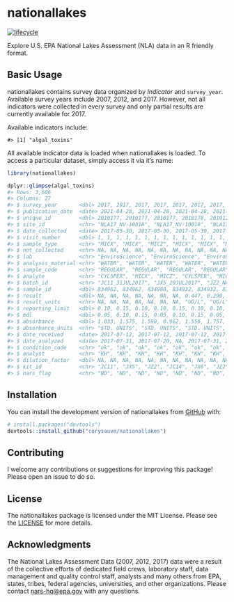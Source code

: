 
<!-- README.md is generated from README.Rmd. Please edit that file -->

# nationallakes

<!-- badges: start -->

[![lifecycle](https://img.shields.io/badge/lifecycle-experimental-brightgreen.svg)](https://www.tidyverse.org/lifecycle/#experimental)
<!-- badges: end -->

Explore U.S. EPA National Lakes Assessment (NLA) data in an R friendly
format.

## Basic Usage

nationallakes contains survey data organized by *Indicator* and
`survey_year`. Available survey years include 2007, 2012, and 2017.
However, not all indicators were collected in every survey and only
partial results are currently available for 2017.

Available indicators include:

    #> [1] "algal_toxins"

All available indicator data is loaded when nationallakes is loaded. To
access a particular dataset, simply access it via it’s name:

``` r
library(nationallakes)

dplyr::glimpse(algal_toxins)
#> Rows: 3,606
#> Columns: 27
#> $ survey_year       <dbl> 2017, 2017, 2017, 2017, 2017, 2017, 2017, 2017, 2017~
#> $ publication_date  <date> 2021-04-28, 2021-04-28, 2021-04-28, 2021-04-28, 202~
#> $ unique_id         <dbl> 2010177, 2010177, 2010177, 2010178, 2010178, 2010178~
#> $ site_id           <chr> "NLA17_NV-10018", "NLA17_NV-10018", "NLA17_NV-10018"~
#> $ date_collected    <date> 2017-05-30, 2017-05-30, 2017-05-30, 2017-05-31, 201~
#> $ visit_number      <dbl> 1, 1, 1, 1, 1, 1, 1, 1, 1, 1, 1, 1, 1, 1, 1, 1, 1, 1~
#> $ sample_type       <chr> "MICX", "MICX", "MICZ", "MICX", "MICX", "MICZ", "MIC~
#> $ not_collected     <chr> NA, NA, NA, NA, NA, NA, NA, NA, NA, NA, NA, NA, NA, ~
#> $ lab               <chr> "EnviroScience", "EnviroScience", "EnviroScience", "~
#> $ analysis_material <chr> "WATER", "WATER", "WATER", "WATER", "WATER", "WATER"~
#> $ sample_code       <chr> "REGULAR", "REGULAR", "REGULAR", "REGULAR", "REGULAR~
#> $ analyte           <chr> "CYLSPER", "MICX", "MICZ", "CYLSPER", "MICX", "MICZ"~
#> $ batch_id          <chr> "JC11_31JUL2017", "JX5_20JUL2017", "JZ2_NA", "JC14_3~
#> $ sample_id         <dbl> 834962, 834962, 834980, 834932, 834932, 834950, 8344~
#> $ result            <dbl> NA, NA, NA, NA, NA, NA, NA, 0.447, 0.290, 0.248, NA,~
#> $ result_units      <chr> NA, NA, NA, NA, NA, NA, NA, "UG/L", "UG/L", "UG/L", ~
#> $ reporting_limit   <dbl> 0.10, 0.15, 0.10, 0.10, 0.15, 0.10, 0.10, 0.15, 0.10~
#> $ mdl               <dbl> 0.05, 0.10, 0.15, 0.05, 0.10, 0.15, 0.05, 0.10, 0.15~
#> $ absorbance        <dbl> 1.033, 1.575, 1.590, 0.962, 1.556, 1.757, 1.062, 1.0~
#> $ absorbance_units  <chr> "STD. UNITS", "STD. UNITS", "STD. UNITS", "STD. UNIT~
#> $ date_received     <date> 2017-07-12, 2017-07-12, 2017-07-12, 2017-07-12, 201~
#> $ date_analyzed     <date> 2017-07-31, 2017-07-20, NA, 2017-07-31, 2017-07-26,~
#> $ condition_code    <chr> "ok", "ok", "ok", "ok", "ok", "ok", "ok", "ok", "ok"~
#> $ analyst           <chr> "KH", "KH", "KH", "KH", "KH", "KH", "KH", "KH", "KH"~
#> $ dilution_factor   <dbl> NA, NA, NA, NA, NA, NA, NA, NA, NA, NA, NA, NA, NA, ~
#> $ kit_id            <chr> "JC11", "JX5", "JZ2", "JC14", "JX6", "JZ2", "JC13", ~
#> $ nars_flag         <chr> "ND", "ND", "ND", "ND", "ND", "ND", "ND", NA, NA, NA~
```

## Installation

You can install the development version of nationallakes from
[GitHub](https://github.com/) with:

``` r
# install.packages("devtools")
devtools::install_github("corysauve/nationallakes")
```

## Contributing

I welcome any contributions or suggestions for improving this package!
Please open an issue to do so.

## License

The nationallakes package is licensed under the MIT License. Please see
the [LICENSE](LICENSE.md) for more details.

## Acknowledgments

The National Lakes Assessment Data (2007, 2012, 2017) data were a result
of the collective efforts of dedicated field crews, laboratory staff,
data management and quality control staff, analysts and many others from
EPA, states, tribes, federal agencies, universities, and other
organizations. Please contact <nars-hq@epa.gov> with any questions.
